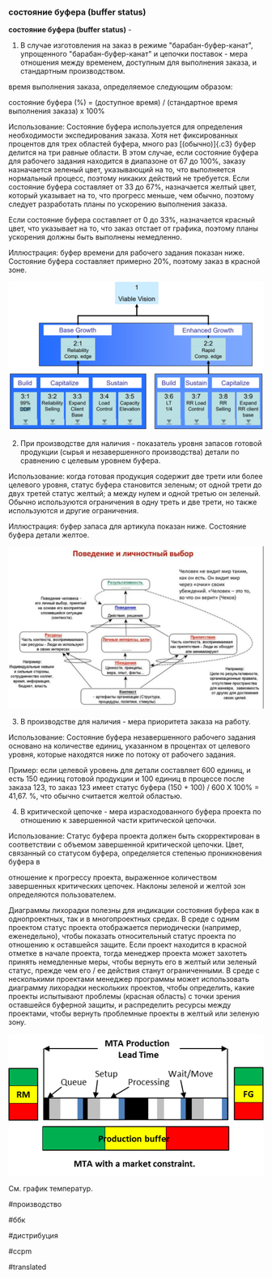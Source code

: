 ### состояние буфера (buffer status)

**состояние буфера (buffer status)** -

1. В случае изготовления на заказ в режиме "барабан-буфер-канат", упрощенного "барабан-буфер-канат" и цепочки поставок - мера отношения между временем, доступным для выполнения заказа, и стандартным производством.

время выполнения заказа, определяемое следующим образом:

состояние буфера (%) = (доступное время) / (стандартное время выполнения заказа) x 100%

Использование: Состояние буфера используется для определения необходимости экспедирования заказа. Хотя нет фиксированных процентов для трех областей буфера, много раз [(обычно)]{.c3} буфер делится на три равные области. В этом случае, если состояние буфера для рабочего задания находится в диапазоне от 67 до 100%, заказу назначается зеленый цвет, указывающий на то, что выполняется нормальный процесс, поэтому никаких действий не требуется. Если состояние буфера составляет от 33 до 67%, назначается желтый цвет, который указывает на то, что прогресс меньше, чем обычно, поэтому следует разработать планы по ускорению выполнения заказа.

Если состояние буфера составляет от 0 до 33%, назначается красный цвет, что указывает на то, что заказ отстает от графика, поэтому планы ускорения должны быть выполнены немедленно.

Иллюстрация: буфер времени для рабочего задания показан ниже. Состояние буфера составляет примерно 20%, поэтому заказ в красной зоне.

![](images/image36.png)

2. При производстве для наличия - показатель уровня запасов готовой продукции (сырья и незавершенного производства) детали по сравнению с целевым уровнем буфера.

Использование: когда готовая продукция содержит две трети или более целевого уровня, статус буфера становится зеленым; от одной трети до двух третей статус желтый; а между нулем и одной третью он зеленый. Обычно используются ограничения в одну треть и две трети, но также используются и другие ограничения.

Иллюстрация: буфер запаса для артикула показан ниже. Состояние буфера детали желтое.

![](images/image3.png)

3. В производстве для наличия - мера приоритета заказа на работу.

Использование: Состояние буфера незавершенного рабочего задания основано на количестве единиц, указанном в процентах от целевого уровня, которые находятся ниже по потоку от рабочего задания.

Пример: если целевой уровень для детали составляет 600 единиц, и есть 150 единиц готовой продукции и 100 единиц в процессе после заказа 123, то заказ 123 имеет статус буфера (150 + 100) / 600 X 100% = 41,67. %, что обычно считается желтой областью.

4. В критической цепочке - мера израсходованного буфера проекта по отношению к завершенной части критической цепочки.

Использование: Статус буфера проекта должен быть скорректирован в соответствии с объемом завершенной критической цепочки. Цвет, связанный со статусом буфера, определяется степенью проникновения буфера в

отношение к прогрессу проекта, выраженное количеством завершенных критических цепочек. Наклоны зеленой и желтой зон определяются пользователем.

Диаграммы лихорадки полезны для индикации состояния буфера как в однопроектных, так и в многопроектных средах. В среде с одним проектом статус проекта отображается периодически (например, еженедельно), чтобы показать относительный статус проекта по отношению к оставшейся защите. Если проект находится в красной отметке в начале проекта, тогда менеджер проекта может захотеть принять немедленные меры, чтобы вернуть его в желтый или зеленый статус, прежде чем его / ее действия станут ограниченными. В среде с несколькими проектами менеджер программы может использовать диаграмму лихорадки нескольких проектов, чтобы определить, какие проекты испытывают проблемы (красная область) с точки зрения оставшейся буферной защиты, и распределить ресурсы между проектами, чтобы вернуть проблемные проекты в желтый или зеленую зону.

![](images/image52.png)

См. график температур.

#производство

#ббк

#дистрибуция

#ccpm

#translated
